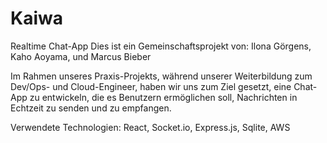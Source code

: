 # Kaiwa

Realtime Chat-App
Dies ist ein Gemeinschaftsprojekt von: Ilona Görgens,
                                       Kaho Aoyama,
                                       und Marcus Bieber

Im Rahmen unseres Praxis-Projekts, während unserer Weiterbildung zum Dev/Ops- und Cloud-Engineer,
haben wir uns zum Ziel gesetzt, eine Chat-App zu entwickeln, die es Benutzern ermöglichen soll,
Nachrichten in Echtzeit zu senden und zu empfangen.

Verwendete Technologien: React, Socket.io, Express.js, Sqlite, AWS
